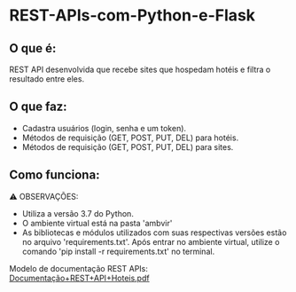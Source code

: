 # REST-APIs-com-Python-e-Flask

## O que é:
REST API desenvolvida que recebe sites que hospedam hotéis e filtra o resultado entre eles.

## O que faz:
+ Cadastra usuários (login, senha e um token).
+ Métodos de requisição (GET, POST, PUT, DEL) para hotéis.
+ Métodos de requisição (GET, POST, PUT, DEL) para sites.

## Como funciona:

⚠️ OBSERVAÇÕES:
+ Utiliza a versão 3.7 do Python.
+ O ambiente virtual está na pasta 'ambvir'
+ As bibliotecas e módulos utilizados com suas respectivas versões estão no arquivo 'requirements.txt'. Após entrar no ambiente virtual, utilize o comando 'pip install -r requirements.txt' no terminal.

Modelo de documentação REST APIs: [Documentação+REST+API+Hoteis.pdf](https://github.com/gabrielmana6/REST-APIs-com-Python-e-Flask/files/8847034/Documentacao%2BREST%2BAPI%2BHoteis.pdf)
